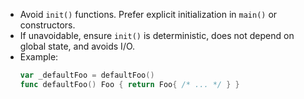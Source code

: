 - Avoid `init()` functions. Prefer explicit initialization in `main()` or constructors.
- If unavoidable, ensure `init()` is deterministic, does not depend on global state, and avoids I/O.
- Example:
  ```go
  var _defaultFoo = defaultFoo()
  func defaultFoo() Foo { return Foo{ /* ... */ } }
  ```
